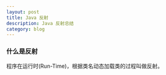 ```yaml
---
layout: post
title: Java 反射
description: Java 反射总结
category: blog
---
```



### 什么是反射
程序在运行时(Run-Time)，根据类名动态加载类的过程叫做反射。